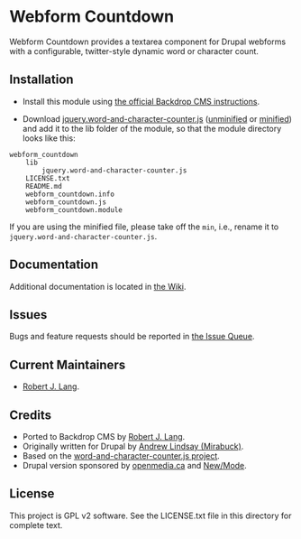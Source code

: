 Webform Countdown
======================

Webform Countdown provides a textarea component for Drupal webforms with a configurable, twitter-style dynamic word or character count.

Installation
------------

- Install this module using [the official Backdrop CMS instructions](  https://backdropcms.org/guide/modules).

- Download [jquery.word-and-character-counter.js](https://github.com/qwertypants/jQuery-Word-and-Character-Counter-Plugin) ([unminified](https://raw.githubusercontent.com/qwertypants/jQuery-Word-and-Character-Counter-Plugin/master/jquery.word-and-character-counter.js) or [minified](https://raw.githubusercontent.com/qwertypants/jQuery-Word-and-Character-Counter-Plugin/master/jquery.word-and-character-counter.min.js)) and add it to the lib folder of the module, so that the module directory looks like this:

```
webform_countdown
    lib
        jquery.word-and-character-counter.js
    LICENSE.txt
    README.md
    webform_countdown.info
    webform_countdown.js
    webform_countdown.module
```

  If you are using the minified file, please take off the `min`, i.e., rename it to `jquery.word-and-character-counter.js`.


Documentation
-------------

Additional documentation is located in [the Wiki](https://github.com/backdrop-contrib/webform_countdown/wiki/Documentation).

Issues
------

Bugs and feature requests should be reported in [the Issue Queue](https://github.com/backdrop-contrib/webform_countdown/issues).

Current Maintainers
-------------------

- [Robert J. Lang](https://github.com/bugfolder).

Credits
-------

- Ported to Backdrop CMS by [Robert J. Lang](https://github.com/bugfolder).
- Originally written for Drupal by [Andrew Lindsay (Mirabuck)](https://www.drupal.org/u/mirabuck).
- Based on the [word-and-character-counter.js project](https://github.com/qwertypants/jQuery-Word-and-Character-Counter-Plugin).
- Drupal version sponsored by [openmedia.ca](openmedia.ca) and [New/Mode](http://www.newmode.net/).

License
-------

This project is GPL v2 software.
See the LICENSE.txt file in this directory for complete text.

